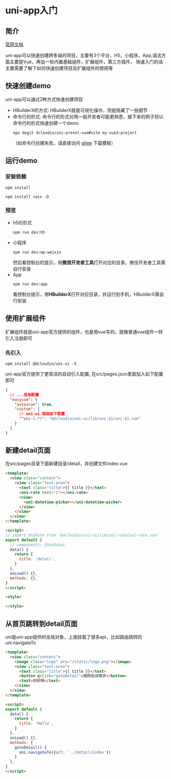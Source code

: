 # uni-app入门

## 简介
[官网文档](https://uniapp.dcloud.net.cn/quickstart-cli.html)

uni-app可以快速创建跨多端的项目，主要有3个平台，H5，小程序，App,语法方面主要是Vue，再加一些内置基础组件，扩展组件，第三方插件，
快速入门的话主要需要了解下如何快速创建项目及扩展组件的使用等

## 快速创建demo
uni-app可以通过2种方式快速创建项目
- HBuilderX的方式: HBuilderX就是可视化操作，但是隐藏了一些细节
- 命令行的形式: 命令行的形式对用一般开发者可能更熟悉，接下来的例子将以命令行的形式快速创建一个demo
    ```shell
    npx degit dcloudio/uni-preset-vue#vite my-vue3-project
    ```
  （如命令行创建失败，请直接访问 [gitee](https://gitee.com/dcloud/uni-preset-vue/repository/archive/vite-ts.zip) 下载模板）


## 运行demo
### 安装依赖
```shell
npm install

npm install sass -D
```
### 预览
- h5的形式
    ```shell
    npm run dev:h5
    ```
- 小程序
    ```shell
    npm run dev:mp-weixin
    ```
    然后看控制台的提示，用**微信开发者工具**打开对应的目录，微信开发者工具需自行安装
- App
    ```shell
    npm run dev:app
    ```
    看控制台提示，用**HBuilderX**打开对应目录，并运行到手机，HBuilderX需自行安装

## 使用扩展组件
扩展组件就是uni-app官方提供的组件，也是用vue写的，就像普通vue组件一样引入注册即可
### 先引入
```shell
npm install @dcloudio/uni-ui -S
```

uni-app官方提供了更简洁的自动引入配置, 在src/pages.json里面加入如下配置即可
```json
{
  // ...其他配置
  "easycom": {
    "autoscan": true,
    "custom": {
      // uni-ui 规则如下配置
      "^uni-(.*)": "@dcloudio/uni-ui/lib/uni-$1/uni-$1.vue"
    }
  }
}
```

## 新建detail页面
在src/pages目录下面新建目录/detail，并创建文件index.vue
```html
<template>
  <view class="content">
    <view class="text-area">
      <text class="title">{{ title }}</text>
      <uni-rate text="1"></uni-rate>
      <view>
        <uni-datetime-picker></uni-datetime-picker>
      </view>
    </view>
  </view>
</template>

<script>
// import UniRate from '@dcloudio/uni-ui/lib/uni-rate/uni-rate.vue'
export default {
  // components: {UniRate},
  data() {
    return {
      title: 'detail',
    }
  },
  onLoad() {},
  methods: {},
}
</script>

<style>

</style>
```
## 从首页跳转到detail页面
uni是uni-app提供的全局对象，上面挂载了很多api，比如路由跳转的uni.navigateTo
```html
<template>
  <view class="content">
    <image class="logo" src="/static/logo.png"></image>
    <view class="text-area">
      <text class="title">{{ title }}</text>
      <button @click="gotoDetail">跳转到详情页</button>
      <text>你好啊</text>
    </view>
  </view>
</template>

<script>
export default {
  data() {
    return {
      title: 'Hello',
    }
  },
  onLoad() {},
  methods: {
    gotoDetail() {
      uni.navigateTo({url: '../detail/index'})
    }
  },
}
</script>
```
    
